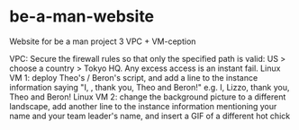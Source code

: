 # be-a-man-website
Website for be a man project 3
VPC + VM-ception

VPC: Secure the firewall rules so that only the specified path is valid: US > choose a country > Tokyo HQ. Any excess access is an instant fail.
Linux VM 1: deploy Theo's / Beron's script, and add a line to the instance information saying "I, <insert name here>, thank you, Theo and Beron!"
e.g. I, Lizzo, thank you, Theo and Beron!
Linux VM 2: change the background picture to a different landscape, add another line to the instance information mentioning your name and your team leader's name, and insert a GIF of a different hot chick
